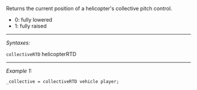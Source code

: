 Returns the current position of a helicopter's collective pitch control.
* 0: fully lowered
* 1: fully raised


---
*Syntaxes:*

`collectiveRTD` helicopterRTD

---
*Example 1:*

```sqf
_collective = collectiveRTD vehicle player;
```